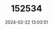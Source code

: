 ---
title: "152534"
category: "Cylindropuntia spinosior"
draft: false
date: 2024-02-22 13:03:51
languages:
  English: ["Cane Cholla"]
---